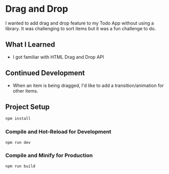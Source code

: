 # Drag and Drop
I wanted to add drag and drop feature to my Todo App without using a library. It was challenging to sort items but it was a fun challenge to do.

## What I Learned
- I got familiar with HTML Drag and Drop API

## Continued Development
- When an item is being dragged, I'd like to add a transition/animation for other items.

## Project Setup

```sh
npm install
```

### Compile and Hot-Reload for Development

```sh
npm run dev
```

### Compile and Minify for Production

```sh
npm run build
```
